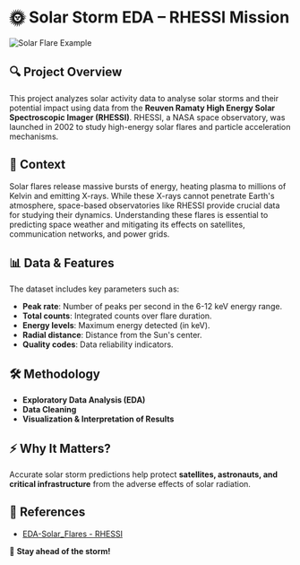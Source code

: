 # 🌞 Solar Storm EDA – RHESSI Mission

![Solar Flare Example]([https://example.com/solar_flare_image.jpg](https://www.google.com/imgres?q=solare%20flares&imgurl=https%3A%2F%2Farka360.com%2Fros%2Fcontent%2Fimages%2F2023%2F05%2Fpasted-image-0--21--compressed.jpg&imgrefurl=https%3A%2F%2Farka360.com%2Fros%2Fsolar-flare%2F&docid=Hkbq9gEJJWvR0M&tbnid=ge4MrvRSz263fM&vet=12ahUKEwjE97PRsdmLAxU0VqQEHcfDOo0QM3oECB0QAA..i&w=1280&h=720&hcb=2&ved=2ahUKEwjE97PRsdmLAxU0VqQEHcfDOo0QM3oECB0QAA))

## 🔍 Project Overview  
This project analyzes solar activity data to analyse solar storms and their potential impact using data from the **Reuven Ramaty High Energy Solar Spectroscopic Imager (RHESSI)**. RHESSI, a NASA space observatory, was launched in 2002 to study high-energy solar flares and particle acceleration mechanisms.

## 🚀 Context  
Solar flares release massive bursts of energy, heating plasma to millions of Kelvin and emitting X-rays. While these X-rays cannot penetrate Earth's atmosphere, space-based observatories like RHESSI provide crucial data for studying their dynamics. Understanding these flares is essential to predicting space weather and mitigating its effects on satellites, communication networks, and power grids.

## 📊 Data & Features  
The dataset includes key parameters such as:  
- **Peak rate**: Number of peaks per second in the 6-12 keV energy range.  
- **Total counts**: Integrated counts over flare duration.  
- **Energy levels**: Maximum energy detected (in keV).  
- **Radial distance**: Distance from the Sun's center.  
- **Quality codes**: Data reliability indicators.  

## 🛠 Methodology  
- **Exploratory Data Analysis (EDA)**  
- **Data Cleaning**  
- **Visualization & Interpretation of Results**  

## ⚡ Why It Matters?  
Accurate solar storm predictions help protect **satellites, astronauts, and critical infrastructure** from the adverse effects of solar radiation.  

## 🔗 References  
- [EDA-Solar_Flares - RHESSI]([https://hesperia.gsfc.nasa.gov/rhessi3/](https://www.kaggle.com/code/dsvsriharsha/eda-solar-flares))  


🚀 **Stay ahead of the storm!**  

